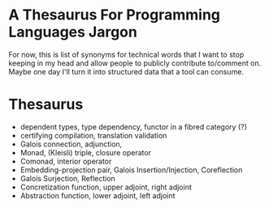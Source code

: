A Thesaurus For Programming Languages Jargon
==

For now, this is list of synonyms for technical words that I want to stop
keeping in my head and allow people to publicly contribute to/comment on.
Maybe one day I'll turn it into structured data that a tool can consume.

Thesaurus
==

- dependent types, type dependency, functor in a fibred category (?) 
- certifying compilation, translation validation
- Galois connection, adjunction,
- Monad, (Kleisli) triple, closure operator
- Comonad, interior operator
- Embedding-projection pair, Galois Insertion/Injection, Coreflection
- Galois Surjection, Reflection
- Concretization function, upper adjoint, right adjoint
- Abstraction function, lower adjoint, left adjoint
